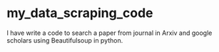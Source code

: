 # my_data_scraping_code
I have write a code to search a paper from journal in Arxiv and google scholars using Beautifulsoup in python.
